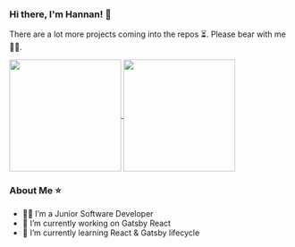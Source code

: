 ### Hi there, I'm Hannan! 👋
There are a lot more projects coming into the repos ⏳. Please bear with me 🙇‍♂️.

<!--**hannanfikri/hannanfikri** is a ✨ _special_ ✨ repository because its `README.md` (this file) appears on your GitHub profile.-->

<!--
![hannanfikri's GitHub stats](https://github-readme-stats.vercel.app/api?username=hannanfikri&show_icons=true)[![Top Langs](https://github-readme-stats.vercel.app/api/top-langs/?username=hannanfikri)](https://github.com/hannanfikri/github-readme-stats) -->

<a href="https://github.com/hannanfikri/github-readme-stats">
  <img height=200 align="center" src="https://github-readme-stats.vercel.app/api?username=hannanfikri&show_icons=true" />
</a>
<a href="https://github.com/hannanfikri/convoychat">
  <img height=200 align="center" src="https://github-readme-stats.vercel.app/api/top-langs?username=hannanfikri&layout=compact&langs_count=8&card_width=320" />
</a>


### About Me ⭐
- 👨‍💻 I’m a Junior Software Developer
- 🔭 I’m currently working on Gatsby React
- 🌱 I’m currently learning React & Gatsby lifecycle



<!--
- 👯 I’m looking to collaborate on ...
- 🤔 I’m looking for help with ...
- 💬 Ask me about ...
- 📫 How to reach me: ...
- 😄 Pronouns: ...
- ⚡ Fun fact: ...
-->
